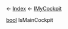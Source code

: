 ← [Index](Api-Index) ← [IMyCockpit](Sandbox.ModAPI.Ingame.IMyCockpit)

[bool](System.Boolean) IsMainCockpit